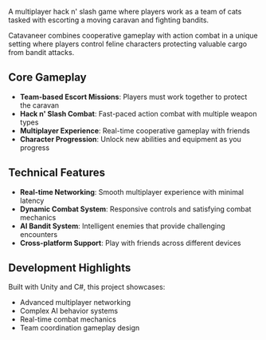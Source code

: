 A multiplayer hack n' slash game where players work as a team of cats tasked with escorting a moving caravan and fighting bandits.

Catavaneer combines cooperative gameplay with action combat in a unique setting where players control feline characters protecting valuable cargo from bandit attacks.

## Core Gameplay

- **Team-based Escort Missions**: Players must work together to protect the caravan
- **Hack n' Slash Combat**: Fast-paced action combat with multiple weapon types
- **Multiplayer Experience**: Real-time cooperative gameplay with friends
- **Character Progression**: Unlock new abilities and equipment as you progress

## Technical Features

- **Real-time Networking**: Smooth multiplayer experience with minimal latency
- **Dynamic Combat System**: Responsive controls and satisfying combat mechanics
- **AI Bandit System**: Intelligent enemies that provide challenging encounters
- **Cross-platform Support**: Play with friends across different devices

## Development Highlights

Built with Unity and C#, this project showcases:
- Advanced multiplayer networking
- Complex AI behavior systems
- Real-time combat mechanics
- Team coordination gameplay design 